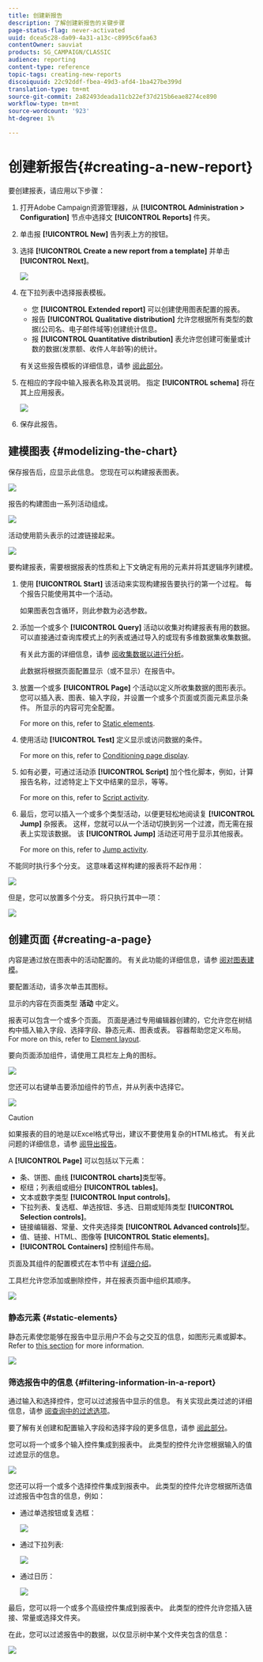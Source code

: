```yaml
---
title: 创建新报告
description: 了解创建新报告的关键步骤
page-status-flag: never-activated
uuid: dcea5c28-da09-4a31-a13c-c8995c6faa63
contentOwner: sauviat
products: SG_CAMPAIGN/CLASSIC
audience: reporting
content-type: reference
topic-tags: creating-new-reports
discoiquuid: 22c92ddf-fbea-49d3-afd4-1ba427be399d
translation-type: tm+mt
source-git-commit: 2a82493deada11cb22ef37d215b6eae8274ce890
workflow-type: tm+mt
source-wordcount: '923'
ht-degree: 1%

---
```



# 创建新报告{#creating-a-new-report}

要创建报表，请应用以下步骤：

1. 打开Adobe Campaign资源管理器，从 **[!UICONTROL Administration > Configuration]** 节点中选择文 **[!UICONTROL Reports]** 件夹。
1. 单击报 **[!UICONTROL New]** 告列表上方的按钮。
1. 选择 **[!UICONTROL Create a new report from a template]** 并单击 **[!UICONTROL Next]**。

   ![](assets/s_ncs_advuser_report_wizard_new_01.png)

1. 在下拉列表中选择报表模板。

   * 您 **[!UICONTROL Extended report]** 可以创建使用图表配置的报表。
   * 报告 **[!UICONTROL Qualitative distribution]** 允许您根据所有类型的数据(公司名、电子邮件域等)创建统计信息。
   * 报 **[!UICONTROL Quantitative distribution]** 表允许您创建可衡量或计数的数据(发票额、收件人年龄等)的统计。

   有关这些报告模板的详细信息，请参 [阅此部分](../../reporting/using/about-descriptive-analysis.md)。

1. 在相应的字段中输入报表名称及其说明。 指定 **[!UICONTROL schema]** 将在其上应用报表。

   ![](assets/s_ncs_advuser_report_wizard_020.png)

1. 保存此报告。

## 建模图表 {#modelizing-the-chart}

保存报告后，应显示此信息。 您现在可以构建报表图表。

![](assets/s_ncs_user_report_wizard_021.png)

报告的构建图由一系列活动组成。

![](assets/s_ncs_advuser_report_wizard_031.png)

活动使用箭头表示的过渡链接起来。

![](assets/s_ncs_advuser_report_wizard_032.png)

要构建报表，需要根据报表的性质和上下文确定有用的元素并将其逻辑序列建模。

1. 使用 **[!UICONTROL Start]** 该活动来实现构建报告要执行的第一个过程。 每个报告只能使用其中一个活动。

   如果图表包含循环，则此参数为必选参数。

1. 添加一个或多个 **[!UICONTROL Query]** 活动以收集对构建报表有用的数据。 可以直接通过查询库模式上的列表或通过导入的或现有多维数据集收集数据。

   有关此方面的详细信息，请参 [阅收集数据以进行分析](../../reporting/using/collecting-data-to-analyze.md)。

   此数据将根据页面配置显示（或不显示）在报告中。

1. 放置一个或多 **[!UICONTROL Page]** 个活动以定义所收集数据的图形表示。 您可以插入表、图表、输入字段，并设置一个或多个页面或页面元素显示条件。 所显示的内容可完全配置。

   For more on this, refer to [Static elements](#static-elements).

1. 使用活动 **[!UICONTROL Test]** 定义显示或访问数据的条件。

   For more on this, refer to [Conditioning page display](../../reporting/using/defining-a-conditional-content.md#conditioning-page-display).

1. 如有必要，可通过活动添 **[!UICONTROL Script]** 加个性化脚本，例如，计算报告名称，过滤特定上下文中结果的显示，等等。

   For more on this, refer to [Script activity](../../reporting/using/advanced-functionalities.md#script-activity).

1. 最后，您可以插入一个或多个类型活动，以便更轻松地阅读复 **[!UICONTROL Jump]** 杂报表。 这样，您就可以从一个活动切换到另一个过渡，而无需在报表上实现该数据。 该 **[!UICONTROL Jump]** 活动还可用于显示其他报表。

   For more on this, refer to [Jump activity](../../reporting/using/advanced-functionalities.md#jump-activity).

不能同时执行多个分支。 这意味着这样构建的报表将不起作用：

![](assets/reporting_graph_sample_ko.png)

但是，您可以放置多个分支。 将只执行其中一项：

![](assets/reporting_graph_sample_ok.png)

## 创建页面 {#creating-a-page}

内容是通过放在图表中的活动配置的。 有关此功能的详细信息，请参 [阅对图表建模](#modelizing-the-chart)。

要配置活动，请多次单击其图标。

显示的内容在页面类型 **活动** 中定义。

报表可以包含一个或多个页面。 页面是通过专用编辑器创建的，它允许您在树结构中插入输入字段、选择字段、静态元素、图表或表。 容器帮助您定义布局。 For more on this, refer to [Element layout](../../reporting/using/element-layout.md).

要向页面添加组件，请使用工具栏左上角的图标。

![](assets/reporting_add_component_in_page.png)

您还可以右键单击要添加组件的节点，并从列表中选择它。

![](assets/s_ncs_advuser_report_wizard_09.png)

>[!CAUTION]
>
>如果报表的目的地是以Excel格式导出，建议不要使用复杂的HTML格式。 有关此问题的详细信息，请参 [阅导出报告](../../reporting/using/actions-on-reports.md#exporting-a-report)。

A **[!UICONTROL Page]** 可以包括以下元素：

* 条、饼图、曲线 **[!UICONTROL charts]**&#x200B;类型等。
* 枢纽；列表组或细分 **[!UICONTROL tables]**。
* 文本或数字类型 **[!UICONTROL Input controls]**。
* 下拉列表、复选框、单选按钮、多选、日期或矩阵类型 **[!UICONTROL Selection controls]**。
* 链接编辑器、常量、文件夹选择类 **[!UICONTROL Advanced controls]**&#x200B;型。
* 值、链接、HTML、图像等 **[!UICONTROL Static elements]**。
* **[!UICONTROL Containers]** 控制组件布局。

页面及其组件的配置模式在本节中有 [详细介绍](../../web/using/about-web-forms.md)。

工具栏允许您添加或删除控件，并在报表页面中组织其顺序。

![](assets/s_ncs_advuser_report_wizard_08.png)

### 静态元素 {#static-elements}

静态元素使您能够在报告中显示用户不会与之交互的信息，如图形元素或脚本。 Refer to [this section](../../web/using/static-elements-in-a-web-form.md#inserting-html-content) for more information.

![](assets/s_advuser_report_page_activity_03.png)

### 筛选报告中的信息 {#filtering-information-in-a-report}

通过输入和选择控件，您可以过滤报告中显示的信息。 有关实现此类过滤的详细信息，请参 [阅查询中的过滤选项](../../reporting/using/collecting-data-to-analyze.md#filtering-options-in-the-queries)。

要了解有关创建和配置输入字段和选择字段的更多信息，请参 [阅此部分](../../web/using/about-web-forms.md)。

您可以将一个或多个输入控件集成到报表中。 此类型的控件允许您根据输入的值过滤显示的信息。

![](assets/reporting_control_text.png)

您还可以将一个或多个选择控件集成到报表中。 此类型的控件允许您根据所选值过滤报告中包含的信息，例如：

* 通过单选按钮或复选框：

   ![](assets/reporting_radio_buttons.png)

* 通过下拉列表:

   ![](assets/reporting_control_list.png)

* 通过日历：

   ![](assets/reporting_control_date.png)

最后，您可以将一个或多个高级控件集成到报表中。 此类型的控件允许您插入链接、常量或选择文件夹。

在此，您可以过滤报告中的数据，以仅显示树中某个文件夹包含的信息：

![](assets/reporting_control_folder.png)
